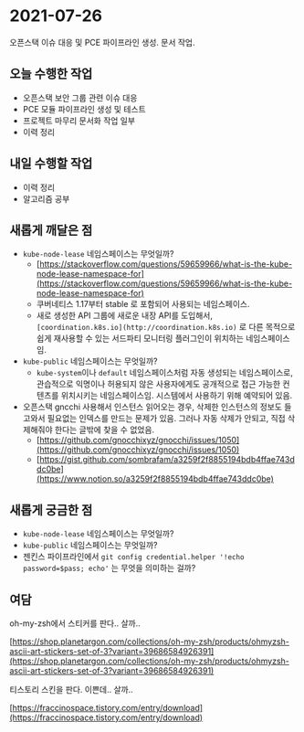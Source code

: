 # 2021-07-26

오픈스택 이슈 대응 및 PCE 파이프라인 생성. 문서 작업.

## 오늘 수행한 작업

- 오픈스택 보안 그룹 관련 이슈 대응
- PCE 모듈 파이프라인 생성 및 테스트
- 프로젝트 마무리 문서화 작업 일부
- 이력 정리

## 내일 수행할 작업

- 이력 정리
- 알고리즘 공부

## 새롭게 깨달은 점

- `kube-node-lease` 네임스페이스는 무엇일까?
    - [https://stackoverflow.com/questions/59659966/what-is-the-kube-node-lease-namespace-for](https://stackoverflow.com/questions/59659966/what-is-the-kube-node-lease-namespace-for)
    - 쿠버네티스 1.17부터 stable 로 포함되어 사용되는 네임스페이스.
    - 새로 생성한 API 그룹에 새로운 내장 API를 도입해서, `[coordination.k8s.io](http://coordination.k8s.io)` 로 다른 목적으로 쉽게 재사용할 수 있는 서드파티 모니터링 플러그인이 위치하는 네임스페이스임.
- `kube-public` 네임스페이스는 무엇일까?
    - `kube-system`이나 `default` 네임스페이스처럼 자동 생성되는 네임스페이스로, 관습적으로 익명이나 허용되지 않은 사용자에게도 공개적으로 접근 가능한 컨텐츠를 위치시키는 네임스페이스임. 시스템에서 사용하기 위해 예약되어 있음.
- 오픈스택 gncchi 사용해서 인스턴스 읽어오는 경우, 삭제한 인스턴스의 정보도 들고와서 필요없는 인덱스를 만드는 문제가 있음. 그러나 자동 삭제가 안되고, 직접 삭제해줘야 한다는 글밖에 찾을 수 없었음.
    - [https://github.com/gnocchixyz/gnocchi/issues/1050](https://github.com/gnocchixyz/gnocchi/issues/1050)
    - [https://gist.github.com/sombrafam/a3259f2f8855194bdb4ffae743ddc0be](https://www.notion.so/a3259f2f8855194bdb4ffae743ddc0be)

## 새롭게 궁금한 점

- `kube-node-lease` 네임스페이스는 무엇일까?
- `kube-public` 네임스페이스는 무엇일까?
- 젠킨스 파이프라인에서 `git config credential.helper '!echo password=$pass; echo'` 는 무엇을 의미하는 걸까?

## 여담

oh-my-zsh에서 스티커를 판다.. 살까.. 

[https://shop.planetargon.com/collections/oh-my-zsh/products/ohmyzsh-ascii-art-stickers-set-of-3?variant=39686584926391](https://shop.planetargon.com/collections/oh-my-zsh/products/ohmyzsh-ascii-art-stickers-set-of-3?variant=39686584926391)

티스토리 스킨을 판다. 이쁜데.. 살까..

[https://fraccinospace.tistory.com/entry/download](https://fraccinospace.tistory.com/entry/download)